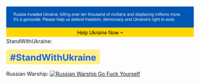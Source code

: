 [![Stand With Ukraine](https://raw.githubusercontent.com/vshymanskyy/StandWithUkraine/main/banner2-direct.svg)](https://vshymanskyy.github.io/StandWithUkraine)
StandWithUkraine:

[![Stand With Ukraine](https://raw.githubusercontent.com/vshymanskyy/StandWithUkraine/main/badges/StandWithUkraine.svg)](https://vshymanskyy.github.io/StandWithUkraine)

Russian Warship:
[![Russian Warship Go Fuck Yourself](https://raw.githubusercontent.com/vshymanskyy/StandWithUkraine/main/badges/RussianWarship.svg)](https://vshymanskyy.github.io/StandWithUkraine)
